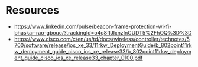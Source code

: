 


# Resources

- https://www.linkedin.com/pulse/beacon-frame-protection-wi-fi-bhaskar-rao-gbouc/?trackingId=o4q8fIJIxnzInCUDT5%2FhOQ%3D%3D
- https://www.cisco.com/c/en/us/td/docs/wireless/controller/technotes/5700/software/release/ios_xe_33/11rkw_DeploymentGuide/b_802point11rkw_deployment_guide_cisco_ios_xe_release33/b_802point11rkw_deployment_guide_cisco_ios_xe_release33_chapter_0100.pdf
